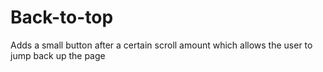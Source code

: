 Back-to-top
===========

Adds a small button after a certain scroll amount which allows the user to jump back up the page
